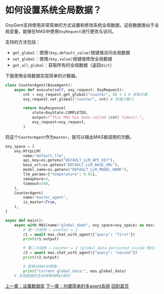 # 如何设置系统全局数据？

OxyGent支持使用非常简单的方式设置和修改系统全局数据，这些数据类似于全局变量，能够在MAS中使用`OxyRequest`进行更改与访问。

支持的方法包括：
+ `get_global`：使用`(key,default_value)`按键值访问全局数据
+ `set_global`：使用`(key,value)`按键值修改全局数据
+ `get_all_global`：获取所有的全局数据（返回`dict`）

下面使用全局数据实现简单的计数器。

```python
class CounterAgent(BaseAgent):
    async def execute(self, oxy_request: OxyRequest):
        cnt = oxy_request.get_global("counter", 0) + 1 # 获取计数
        oxy_request.set_global("counter", cnt) # 存储计数+1

        return OxyResponse(
            state=OxyState.COMPLETED,
            output=f"This MAS has been called {cnt} time(s).",
            oxy_request=oxy_request,
        )
```

将这个`CounterAgent`作为`master`，就可以输出MAS被调用的次数。

```python
oxy_space = [
    oxy.HttpLLM(
        name="default_llm",
        api_key=os.getenv("DEFAULT_LLM_API_KEY"),
        base_url=os.getenv("DEFAULT_LLM_BASE_URL"),
        model_name=os.getenv("DEFAULT_LLM_MODEL_NAME"),
        llm_params={"temperature": 0.01},
        semaphore=4,
        timeout=240,
    ),
    CounterAgent(
        name="master_agent",  
        is_master=True,
    ),
]

async def main():
    async with MAS(name="global_demo", oxy_space=oxy_space) as mas:
        # 第一次调用 → counter = 1
        r1 = await mas.chat_with_agent({"query": "first"})
        print(r1.output)

        # 第二次调用 → counter = 2 (global_data persisted inside MAS)
        r2 = await mas.chat_with_agent({"query": "second"})
        print(r2.output)

        # 直接从MAS中获取:
        print("Current global_data:", mas.global_data)
    # 全局数据的生命周期和MAS相同
```

[上一章：设置数据库](./3_1_set_database.md)
[下一章：创建简单的多agent系统](./6_register_multi_agent.md)
[回到首页](./readme.md)
